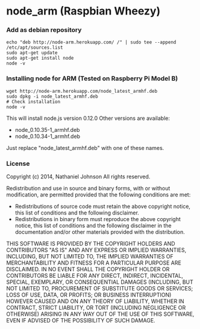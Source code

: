 node_arm (Raspbian Wheezy)
==========================
### Add as debian repository
```
echo "deb http://node-arm.herokuapp.com/ /" | sudo tee --append /etc/apt/sources.list
sudo apt-get update
sudo apt-get install node
node -v
```


### Installing node for ARM (Tested on Raspberry Pi Model B)
```
wget http://node-arm.herokuapp.com/node_latest_armhf.deb
sudo dpkg -i node_latest_armhf.deb
# Check installation
node -v
```

This will install node.js version 0.12.0
Other versions are available:
- node_0.10.35-1_armhf.deb
- node_0.10.34-1_armhf.deb

Just replace "node_latest_armhf.deb" with one of these names.

### License

Copyright (c) 2014, Nathaniel Johnson
All rights reserved.

Redistribution and use in source and binary forms, with or without modification, are permitted provided that the following conditions are met:

* Redistributions of source code must retain the above copyright notice, this list of conditions and the following disclaimer.
* Redistributions in binary form must reproduce the above copyright notice, this list of conditions and the following disclaimer in the documentation and/or other materials provided with the distribution.

THIS SOFTWARE IS PROVIDED BY THE COPYRIGHT HOLDERS AND CONTRIBUTORS "AS IS" AND ANY EXPRESS OR IMPLIED WARRANTIES, INCLUDING, BUT NOT LIMITED TO, THE IMPLIED WARRANTIES OF MERCHANTABILITY AND FITNESS FOR A PARTICULAR PURPOSE ARE DISCLAIMED. IN NO EVENT SHALL THE COPYRIGHT HOLDER OR CONTRIBUTORS BE LIABLE FOR ANY DIRECT, INDIRECT, INCIDENTAL, SPECIAL, EXEMPLARY, OR CONSEQUENTIAL DAMAGES (INCLUDING, BUT NOT LIMITED TO, PROCUREMENT OF SUBSTITUTE GOODS OR SERVICES; LOSS OF USE, DATA, OR PROFITS; OR BUSINESS INTERRUPTION) HOWEVER CAUSED AND ON ANY THEORY OF LIABILITY, WHETHER IN CONTRACT, STRICT LIABILITY, OR TORT (INCLUDING NEGLIGENCE OR OTHERWISE) ARISING IN ANY WAY OUT OF THE USE OF THIS SOFTWARE, EVEN IF ADVISED OF THE POSSIBILITY OF SUCH DAMAGE.
